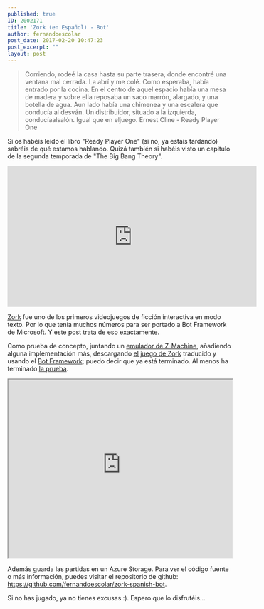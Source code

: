 ```yaml
---
published: true
ID: 2002171
title: 'Zork (en Español) - Bot'
author: fernandoescolar
post_date: 2017-02-20 10:47:23
post_excerpt: ""
layout: post
---
```

> Corriendo, rodeé la casa hasta su parte trasera, donde encontré una ventana mal cerrada. La abrí y me colé. Como esperaba, había entrado por la cocina. En el centro de aquel espacio había una mesa de madera y sobre ella reposaba un saco marrón, alargado, y una botella de agua. Aun lado había una chimenea y una escalera que conducía al desván. Un distribuidor, situado a la izquierda, conducíaalsalón. Igual que en eljuego.<!--break-->
> Ernest Cline - Ready Player One

Si os habéis leido el libro "Ready Player One" (si no, ya estáis tardando) sabréis de qué estamos hablando. Quizá también si habéis visto un capitulo de la segunda temporada de "The Big Bang Theory".

<iframe width="560" height="315" src="https://www.youtube.com/embed/Z-YFHHG4cvg" frameborder="0" allowfullscreen></iframe>

[Zork](https://es.wikipedia.org/wiki/Zork) fue uno de los primeros videojuegos de ficción interactiva en modo texto. Por lo que tenía muchos números para ser portado a Bot Framework de Microsoft. Y este post trata de eso exactamente.

Como prueba de concepto, juntando un [emulador de Z-Machine](https://github.com/thiloplanz/glulx-typescript), añadiendo alguna implementación más, descargando [el juego de Zork](https://juegosdetexto.wordpress.com/al-oeste-de-la-casa/salon-de-juegos/) traducido y usando el [Bot Framework](https://dev.botframework.com/); puedo decir que ya está terminado. Al menos ha terminado [la prueba](https://github.com/fernandoescolar/zork-spanish-bot).

<iframe src='https://webchat.botframework.com/embed/zork-spanish?s=hW9r9ekFv7w.cwA.5Ek.1UR7-opzpI3gcs4rLaObhZhcYcKiI2XLhTj4hPL3wQE' style="width: 100%;height: 400px;"></iframe>

Además guarda las partidas en un Azure Storage. Para ver el código fuente o más información, puedes visitar el repositorio de github: https://github.com/fernandoescolar/zork-spanish-bot.

Si no has jugado, ya no tienes excusas :). Espero que lo disfrutéis...
